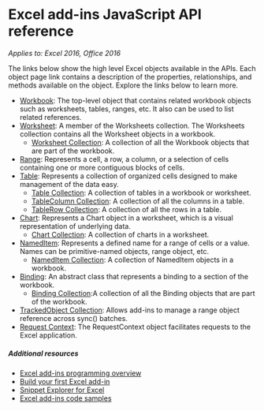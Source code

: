 # Excel add-ins JavaScript API reference

_Applies to: Excel 2016, Office 2016_

The links below show the high level Excel objects available in the APIs. Each object page link contains a description of the properties, relationships, and methods available on the object. Explore the links below to learn more.

* [Workbook](../reference/excel/workbook.md): The top-level object that contains related workbook objects such as worksheets, tables, ranges, etc. It also can be used to list related references.
* [Worksheet](../reference/excel/worksheet.md): A member of the Worksheets collection. The Worksheets collection contains all the Worksheet objects in a workbook.
	* [Worksheet Collection](../reference/excel/worksheetcollection.md): A collection of all the Workbook objects that are part of the workbook.
* [Range](../reference/excel/range.md): Represents a cell, a row, a column, or a selection of cells containing one or more contiguous blocks of cells.
* [Table](../reference/excel/table.md): Represents a collection of organized cells designed to make management of the data easy.
	* [Table Collection](../reference/excel/tablecollection.md): A collection of tables in a workbook or worksheet.
	* [TableColumn Collection](../reference/excel/tablecolumncollection.md): A collection of all the columns in a table.
	* [TableRow Collection](../reference/excel/tablerowcollection.md): A collection of all the rows in a table.
* [Chart](../reference/excel/chart.md): Represents a Chart object in a worksheet, which is a visual representation of underlying data.
	* [Chart Collection](../reference/excel/chartcollection.md): A collection of charts in a worksheet.
* [NamedItem](../reference/excel/nameditem.md): Represents a defined name for a range of cells or a value. Names can be primitive-named objects, range object, etc.
	* [NamedItem Collection](../reference/excel/nameditemcollection.md): A collection of NamedItem objects in a workbook.
* [Binding](../reference/excel/binding.md): An abstract class that represents a binding to a section of the workbook.
	* [Binding Collection](../reference/excel/bindingcollection.md):A collection of all the Binding objects that are part of the workbook.
* [TrackedObject Collection](../reference/excel/trackedobjectscollection.md): Allows add-ins to manage a range object reference across sync() batches.
* [Request Context](../reference/excel/requestcontext.md): The RequestContext object facilitates requests to the Excel application.


##### Additional resources

*  [Excel add-ins programming overview](excel-add-ins-javascript-programming-overview.md)
*  [Build your first Excel add-in](build-your-first-excel-add-in.md)
*  [Snippet Explorer for Excel](http://officesnippetexplorer.azurewebsites.net/#/snippets/excel)
*  [Excel add-ins code samples](excel-add-ins-code-samples.md)

